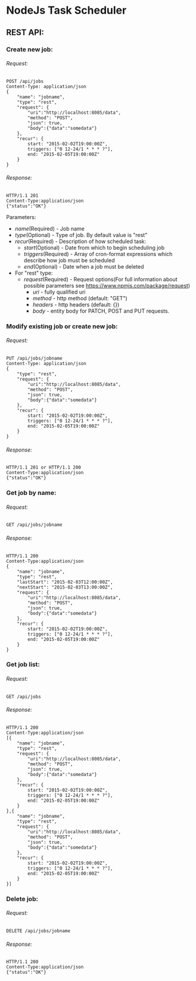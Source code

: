 ﻿# NodeJs Task Scheduler

## REST API:

### Create new job:

###### Request:
```
POST /api/jobs
Content-Type: application/json
{
	"name": "jobname",
	"type": "rest",
	"request": {
		"uri":"http://localhost:8085/data",
		"method": "POST",
		"json": true,
		"body":{"data":"somedata"}
	},
	"recur": {
		start: "2015-02-02T19:00:00Z",
		triggers: ["0 12-24/1 * * * ?"],
		end: "2015-02-05T19:00:00Z"
	}
}
```

###### Response:
```
HTTP/1.1 201
Content-Type:application/json
{"status":"OK"}
```


Parameters:
- *name*(Required) - Job name
- *type*(Optional) - Type of job.  By default value is "rest"
- *recur*(Required) - Description of how scheduled task:
	- *start*(Optional) - Date from which to begin scheduling job
	- *triggers*(Required) - Array of cron-format expressions which describe how job must be scheduled
	- *end*(Optional) - Date when a job must be deleted  
- For "rest" type:
	- *request*(Required) - Request options(For full information about possible parameters see https://www.npmjs.com/package/request)
		- *uri* - fully qualified uri
		- *method* - http method (default: "GET")
		- *headers* - http headers (default: {})
		- *body* - entity body for PATCH, POST and PUT requests. 


### Modify existing job or create new job:

###### Request:
```
PUT /api/jobs/jobname
Content-Type: application/json
{
	"type": "rest",
	"request": {
		"uri":"http://localhost:8085/data",
		"method": "POST",
		"json": true,
		"body":{"data":"somedata"}
	},
	"recur": {
		start: "2015-02-02T19:00:00Z",
		triggers: ["0 12-24/1 * * * ?"],
		end: "2015-02-05T19:00:00Z"
	}
}
```

###### Response:
```
HTTP/1.1 201 or HTTP/1.1 200 
Content-Type:application/json
{"status":"OK"}
```


### Get job by name:

###### Request:
```
GET /api/jobs/jobname
```

###### Response:
```
HTTP/1.1 200
Content-Type:application/json
{
	"name": "jobname",
	"type": "rest",
	"lastStart": "2015-02-03T12:00:00Z",
	"nextStart": "2015-02-03T13:00:00Z",
	"request": {
		"uri":"http://localhost:8085/data",
		"method": "POST",
		"json": true,
		"body":{"data":"somedata"}
	},
	"recur": {
		start: "2015-02-02T19:00:00Z",
		triggers: ["0 12-24/1 * * * ?"],
		end: "2015-02-05T19:00:00Z"
	}
}
```

### Get job list:

###### Request:
```
GET /api/jobs
```

###### Response:
```
HTTP/1.1 200
Content-Type:application/json
[{
	"name": "jobname",
	"type": "rest",
	"request": {
		"uri":"http://localhost:8085/data",
		"method": "POST",
		"json": true,
		"body":{"data":"somedata"}
	},
	"recur": {
		start: "2015-02-02T19:00:00Z",
		triggers: ["0 12-24/1 * * * ?"],
		end: "2015-02-05T19:00:00Z"
	}
},{
	"name": "jobname",
	"type": "rest",
	"request": {
		"uri":"http://localhost:8085/data",
		"method": "POST",
		"json": true,
		"body":{"data":"somedata"}
	},
	"recur": {
		start: "2015-02-02T19:00:00Z",
		triggers: ["0 12-24/1 * * * ?"],
		end: "2015-02-05T19:00:00Z"
	}
}]
```


### Delete job:

###### Request:
```
DELETE /api/jobs/jobname
```

###### Response:
```
HTTP/1.1 200
Content-Type:application/json
{"status":"OK"}
```
